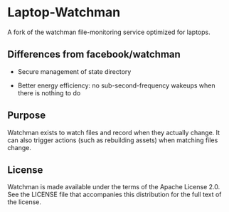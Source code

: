# Laptop-Watchman

A fork of the watchman file-monitoring service optimized for laptops.

## Differences from facebook/watchman

- Secure management of state directory

- Better energy efficiency: no sub-second-frequency wakeups when there
  is nothing to do

## Purpose

Watchman exists to watch files and record when they actually change.  It can
also trigger actions (such as rebuilding assets) when matching files change.

## License

Watchman is made available under the terms of the Apache License 2.0.  See the
LICENSE file that accompanies this distribution for the full text of the
license.
